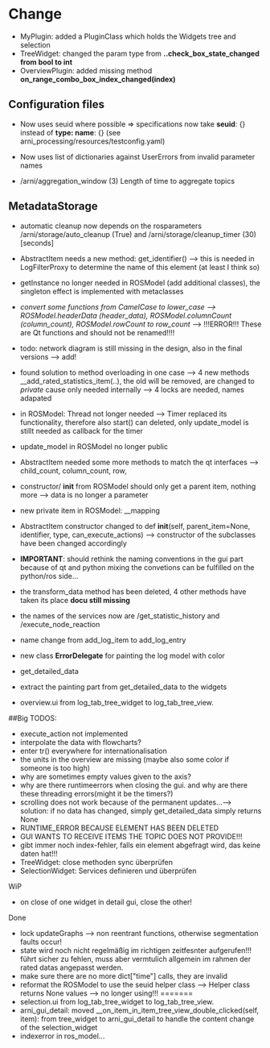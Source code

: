 Change
===

* MyPlugin: added a PluginClass which holds the Widgets tree and selection
* TreeWidget: changed the param type from **..check_box_state_changed from bool to int**
* OverviewPlugin: added missing method **on_range_combo_box_index_changed(index)**

## Configuration files
* Now uses seuid where possible
=> specifications now take **seuid**: {} instead of **type: name**: {} (see arni_processing/resources/testconfig.yaml)
* Now uses list of dictionaries against UserErrors from invalid parameter names

* /arni/aggregation_window (3) Length of time to aggregate topics

## MetadataStorage
* automatic cleanup now depends on the rosparameters /arni/storage/auto_cleanup (True) and /arni/storage/cleanup_timer (30)[seconds]


* AbstractItem needs a new method: get_identifier() --> this is needed in LogFilterProxy to determine the name of this element (at least I think so)
* getInstance no longer needed in ROSModel (add additional classes), the singleton effect is implemented with metaclasses
* *convert some functions from CamelCase to lower_case --> ROSModel.headerData (header_data), ROSModel.columnCount (column_count), ROSModel.rowCount to row_count* --> !!!ERROR!!! These are Qt functions and should not be renamed!!!!
* todo: network diagram is still missing in the design, also in the final versions --> add!
* found solution to method overloading in one case --> 4 new methods __add_rated_statistics_item(..), the old will be removed, are changed to *private* cause only needed internally --> 4 locks are needed, names adapated
* in ROSModel: Thread not longer needed --> Timer replaced its functionality, therefore also start() can deleted, only update_model is stillt needed as callback for the timer
* update_model in ROSModel no longer public
* AbstractItem needed some more methods to match the qt interfaces --> child_count, column_count, row, 
* constructor/ __init__ from ROSModel should only get a parent item, nothing more --> data is no longer a parameter
* new private item in ROSModel: __mapping
* AbstractItem constructor changed to def __init__(self, parent_item=None, identifier, type, can_execute_actions) --> constructor of the subclasses have been changed accordingly
*  **IMPORTANT**: should rethink the naming conventions in the gui part because of qt and python mixing the convetions can be fulfilled on the python/ros side...
* the transform_data method has been deleted, 4 other methods have taken its place **docu still missing**
* the names of the services now are /get_statistic_history and /execute_node_reaction
* name change from add_log_item to add_log_entry
* new class **ErrorDelegate** for painting the log model with color
* get_detailed_data 
* extract the painting part from get_detailed_data to the widgets

* overview.ui from log_tab_tree_widget to log_tab_tree_view.

##Big TODOS:

* execute_action not implemented
* interpolate the data with flowcharts?
* enter tr() everywhere for internationalisation
* the units in the overview are missing (maybe also some color if someone is too high)
* why are sometimes empty values given to the axis?
* why are there runtimeerrors when closing the gui. and why are there these threading errors(might it be the timers?)
* scrolling does not work because of the permanent updates...--> solution: if no data has changed, simply get_detailed_data simply returns None
* RUNTIME_ERROR BECAUSE ELEMENT HAS BEEN DELETED
* GUI WANTS TO RECEIVE ITEMS THE TOPIC DOES NOT PROVIDE!!!
* gibt immer noch index-fehler, falls ein element abgefragt wird, das keine daten hat!!!
* TreeWidget: close methoden sync überprüfen
* SelectionWidget: Services definieren und überprüfen

WiP
* on close of one widget in detail gui, close the other!


Done
* lock updateGraphs --> non reentrant functions, otherwise segmentation faults occur!
* state wird noch nicht regelmäßig im richtigen zeitfesnter aufgerufen!!! führt sicher zu fehlen, muss aber vermtulich allgemein im rahmen der rated datas angepasst werden. 
* make sure there are no more dict["time"] calls, they are invalid
* reformat the ROSModel to use the seuid helper class --> Helper class returns None values --> no longer using!!!
=======
* selection.ui from log_tab_tree_widget to log_tab_tree_view.
* arni_gui_detail: moved __on_item_in_item_tree_view_double_clicked(self, item): from tree_widget to arni_gui_detail to handle the content change of the selection_widget
* indexerror in ros_model...